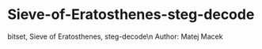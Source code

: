# Sieve-of-Eratosthenes-steg-decode
 bitset, Sieve of Eratosthenes,  steg-decode\n
 Author: Matej Macek
